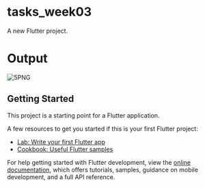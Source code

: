 # tasks_week03

A new Flutter project.

# Output
![5PNG](https://github.com/user-attachments/assets/4ad1d431-5053-4497-9c98-adf4f817b6a3)


## Getting Started

This project is a starting point for a Flutter application.

A few resources to get you started if this is your first Flutter project:

- [Lab: Write your first Flutter app](https://docs.flutter.dev/get-started/codelab)
- [Cookbook: Useful Flutter samples](https://docs.flutter.dev/cookbook)

For help getting started with Flutter development, view the
[online documentation](https://docs.flutter.dev/), which offers tutorials,
samples, guidance on mobile development, and a full API reference.

